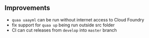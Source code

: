 ## Improvements

* `quaa uaayml` can be run without internet access to Cloud Foundry
* fix support for `quaa up` being run outside src folder
* CI can cut releases from `develop` into `master` branch